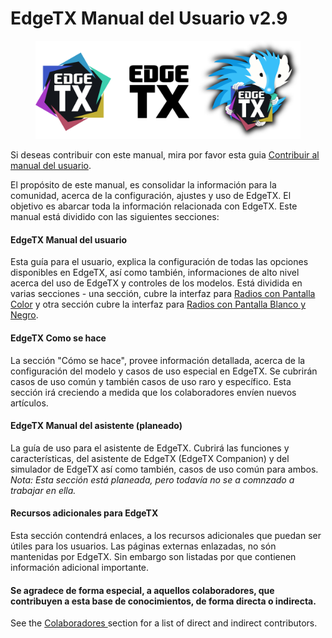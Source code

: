 # EdgeTX Manual del Usuario v2.9

<figure><img src=".gitbook/assets/logos (1).png" alt=""><figcaption></figcaption></figure>

Si deseas contribuir con este manual, mira por favor esta guia [Contribuir al manual del usuario](edgetx-how-to/contribute-to-the-user-manual.md).

El propósito de este manual, es consolidar la información para la comunidad, acerca de la configuración, ajustes y uso de EdgeTX. El objetivo es abarcar toda la información relacionada con EdgeTX. Este manual está dividido con las siguientes secciones:

#### EdgeTX Manual del usuario <a href="#edgetx-user-manual" id="edgetx-user-manual"></a>

Esta guía para el usuario, explica la configuración de todas las opciones disponibles en EdgeTX, así como también, informaciones de alto nivel acerca del uso de EdgeTX y controles de los modelos. Está dividida en varias secciones - una sección, cubre la interfaz para [Radios con Pantalla Color](https://app.gitbook.com/o/-MgQ7Ok46bXLbvoz\_AeM/s/G9cXG2SsywqpT8oP5rLH/edgetx-user-manual/user-manual-for-color-screen-radios) y otra sección cubre la interfaz para [Radios con Pantalla Blanco y Negro](https://app.gitbook.com/o/-MgQ7Ok46bXLbvoz\_AeM/s/G9cXG2SsywqpT8oP5rLH/b-and-w-radios).

#### EdgeTX Como se hace <a href="#edgetx-how-to" id="edgetx-how-to"></a>

La sección "Cómo se hace", provee información detallada, acerca de la configuración del modelo y casos de uso especial en EdgeTX. Se cubrirán casos de uso común y también casos de uso raro y específico. Esta sección irá creciendo a medida que los colaboradores envíen nuevos artículos.

#### **EdgeTX Manual del asistente (planeado)** <a href="#edgetx-companion-user-manual-planned" id="edgetx-companion-user-manual-planned"></a>

La guía de uso para el asistente de EdgeTX. Cubrirá las funciones y características, del asistente de EdgeTX (EdgeTX Companion) y del simulador de EdgeTX así como también, casos de uso común para ambos.  _Nota: Esta sección está planeada, pero todavía no se a comnzado a trabajar en ella._

#### Recursos adicionales para EdgeTX <a href="#additional-edgetx-resources" id="additional-edgetx-resources"></a>

Esta sección contendrá enlaces, a los recursos adicionales que puedan ser útiles para los usuarios. Las páginas externas enlazadas, no són mantenidas por EdgeTX. Sin embargo son listadas por que contienen información adicional importante.

#### Se agradece de forma especial, a aquellos colaboradores, que contribuyen a esta base de conocimientos, de forma directa o indirecta. <a href="#special-thanks-to-those-that-contributed-to-this-knowledge-base-either-directly-or-indirectly." id="special-thanks-to-those-that-contributed-to-this-knowledge-base-either-directly-or-indirectly."></a>

See the [Colaboradores ](https://app.gitbook.com/o/-MgQ7Ok46bXLbvoz\_AeM/s/G9cXG2SsywqpT8oP5rLH/more/contributors)section for a list of direct and indirect contributors.
